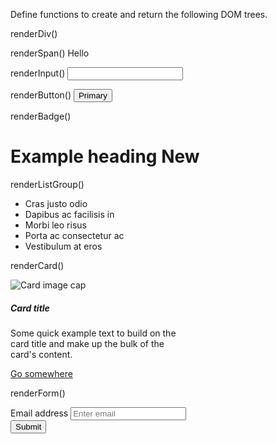 Define functions to create and return the following DOM trees.

renderDiv()
<div></div>

renderSpan()
<span>Hello</span>

renderInput()
<input type="number"/>

renderButton()
<button type="button" class="btn btn-primary">
 Primary
</button>

renderBadge()
<h1>
 Example heading
 <span class="badge badge-secondary">
  New
 </span>
</h1>

renderListGroup()
<ul class="list-group">
 <li class="list-group-item">Cras justo odio</li>
 <li class="list-group-item">Dapibus ac facilisis in</li>
 <li class="list-group-item">Morbi leo risus</li>
 <li class="list-group-item">Porta ac consectetur ac</li>
 <li class="list-group-item">Vestibulum at eros</li>
</ul>

renderCard()
<div class="card" style="width: 18rem;">
 <img class="card-img-top" src="..." alt="Card image cap"/>
 <div class="card-body">
  <h5 class="card-title">Card title</h5>
  <p class="card-text">
   Some quick example text to build on the card title and make up the bulk of the card's content.
  </p>
  <a href="#" class="btn btn-primary">Go somewhere</a>
 </div>
</div>

renderForm()
<form>
 <div class="form-group">
  <label for="exampleInputEmail1">Email address</label>
  <input
   type="email"
   class="form-control"
   id="exampleInputEmail1"
   aria-describedby="emailHelp"
   placeholder="Enter email"/>
 </div>
 <button type="submit" class="btn btn-primary">
  Submit
 </button>
</form>
